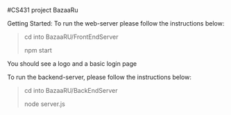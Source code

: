 
#CS431 project BazaaRu

Getting Started:
To run the web-server please follow the instructions below:

> cd into BazaaRU/FrontEndServer
>
> npm start

You should see a logo and a basic login page

To run the backend-server, please follow the instructions below:

>cd into BazaaRU/BackEndServer
>
>node server.js


